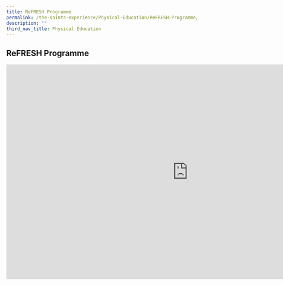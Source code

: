 ```yaml
---
title: ReFRESH Programme
permalink: /the-saints-experience/Physical-Education/ReFRESH-Programme/
description: ""
third_nav_title: Physical Education
---
```

## ReFRESH Programme

<iframe allowfullscreen="true" height="569" width="960" frameborder="0" src="https://docs.google.com/presentation/d/e/2PACX-1vRE9YZc6p_rn8ItEYui4J6DAH12fqVMPSZbyXYtp5LoOvMtTsZurcGCZRqwgpGsu2RgCa987TsVIMkX/embed?start=false&amp;loop=false&amp;delayms=3000"></iframe>